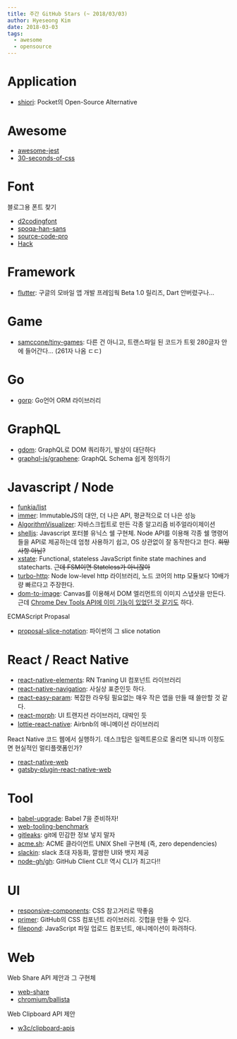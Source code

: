 ```yaml
---
title: 주간 GitHub Stars (~ 2018/03/03)
author: Hyeseong Kim
date: 2018-03-03
tags:
  - awesome
  - opensource
---
```


# Application
- [shiori](https://github.com/RadhiFadlillah/shiori): Pocket의 Open-Source Alternative

# Awesome
- [awesome-jest](https://github.com/jest-community/awesome-jest)
- [30-seconds-of-css](https://github.com/atomiks/30-seconds-of-css)

# Font
블로그용 폰트 찾기
- [d2codingfont](https://github.com/naver/d2codingfont)
- [spoqa-han-sans](https://github.com/spoqa/spoqa-han-sans)
- [source-code-pro](https://github.com/adobe-fonts/source-code-pro)
- [Hack](https://github.com/source-foundry/Hack)

# Framework
- [flutter](https://github.com/flutter/flutter): 구글의 모바일 앱 개발 프레임웍 Beta 1.0 릴리즈, Dart 안버렸구나...

# Game
- [samccone/tiny-games](https://github.com/samccone/tiny-games): 다른 건 아니고, 트랜스파일 된 코드가 트윗 280글자 안에 들어간다... (261자 나옴 ㄷㄷ)

# Go
- [gorp](https://github.com/go-gorp/gorp): Go언어 ORM 라이브러리

# GraphQL
- [gdom](https://github.com/syrusakbary/gdom): GraphQL로 DOM 쿼리하기, 발상이 대단하다
- [graphql-js/graphene](https://github.com/graphql-js/graphene): GraphQL Schema 쉽게 정의하기

# Javascript / Node
- [funkia/list](https://github.com/funkia/list)
- [immer](https://github.com/mweststrate/immer): ImmutableJS의 대안, 더 나은 API, 평균적으로 더 나은 성능
- [AlgorithmVisualizer](https://github.com/parkjs814/AlgorithmVisualizer): 자바스크립트로 만든 각종 알고리즘 비주얼라이제이션
- [shelljs](https://github.com/shelljs/shelljs): Javascript 포터블 유닉스 쉘 구현체. Node API를 이용해 각종 쉘 명령어들을 API로 제공하는데 엄청 사용하기 쉽고, OS 상관없이 잘 동작한다고 한다. ~~희망사항 아님?~~
- [xstate](https://github.com/davidkpiano/xstate): Functional, stateless JavaScript finite state machines and statecharts. ~~근데 FSM이면 Stateless가 아니잖아~~
- [turbo-http](https://github.com/mafintosh/turbo-http): Node low-level http 라이브러리, 노드 코어의 http 모듈보다 10배가량 빠르다고 주장한다.
- [dom-to-image](https://github.com/tsayen/dom-to-image): Canvas를 이용해서 DOM 엘리먼트의 이미지 스냅샷을 만든다. 근데 [Chrome Dev Tools API에 이미 기능이 있었던 것 같기도](https://developers.google.com/web/updates/2017/08/devtools-release-notes#node-screenshots) 하다.

ECMAScript Propasal
- [proposal-slice-notation](https://github.com/gsathya/proposal-slice-notation): 파이썬의 그 slice notation

# React / React Native
- [react-native-elements](https://github.com/react-native-training/react-native-elements): RN Traning UI 컴포넌트 라이브러리
- [react-native-navigation](https://github.com/wix/react-native-navigation): 사실상 표준인듯 하다.
- [react-easy-param](https://github.com/solkimicreb/react-easy-params): 복잡한 라우팅 필요없는 매우 작은 앱을 만들 때 쓸만할 것 같다.
- [react-morph](https://github.com/brunnolou/react-morph): UI 트랜지션 라이브러리, 대박인 듯
- [lottie-react-native](https://github.com/airbnb/lottie-react-native): Airbnb의 애니메이션 라이브러리

React Native 코드 웹에서 실행하기. 데스크탑은 일렉트론으로 올리면 되니까 이정도면 현실적인 멀티플랫폼인가?
- [react-native-web](https://github.com/necolas/react-native-web)
- [gatsby-plugin-react-native-web](https://github.com/slorber/gatsby-plugin-react-native-web)

# Tool
- [babel-upgrade](https://github.com/babel/babel-upgrade): Babel 7을 준비하자!
- [web-tooling-benchmark](https://github.com/v8/web-tooling-benchmark)
- [gitleaks](https://github.com/zricethezav/gitleaks): git에 민감한 정보 넣지 말자
- [acme.sh](https://github.com/Neilpang/acme.sh): ACME 클라이언트 UNIX Shell 구현체 (즉, zero dependencies)
- [slackin](https://github.com/rauchg/slackin): slack 초대 자동화, 깔쌈한 UI와 뱃지 제공
- [node-gh/gh](https://github.com/node-gh/gh): GitHub Client CLI! 역시 CLI가 최고다!!

# UI
- [responsive-components](https://github.com/philipwalton/responsive-components): CSS 참고거리로 딱좋음
- [primer](https://github.com/primer/primer): GitHub의 CSS 컴포넌트 라이브러리. 깃헙을 만들 수 있다.
- [filepond](https://github.com/pqina/filepond): JavaScript 파일 업로드 컴포넌트, 애니메이션이 화려하다.

# Web 
Web Share API 제안과 그 구현체
- [web-share](https://github.com/WICG/web-share)
- [chromium/ballista](https://github.com/chromium/ballista)

Web Clipboard API 제안
- [w3c/clipboard-apis](https://github.com/w3c/clipboard-apis)

